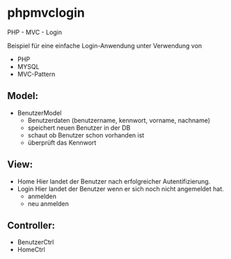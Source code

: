 # phpmvclogin

PHP - MVC - Login

Beispiel für eine einfache Login-Anwendung unter Verwendung von 

* PHP
* MYSQL
* MVC-Pattern

## Model:
* BenutzerModel
  * Benutzerdaten (benutzername, kennwort, vorname, nachname)
  * speichert neuen Benutzer in der DB
  * schaut ob Benutzer schon vorhanden ist
  * überprüft das Kennwort

## View:
* Home
Hier landet der Benutzer nach erfolgreicher Autentifizierung.
* Login
Hier landet der Benutzer wenn er sich noch nicht angemeldet hat.
  * anmelden
  * neu anmelden

## Controller:
* BenutzerCtrl
* HomeCtrl




